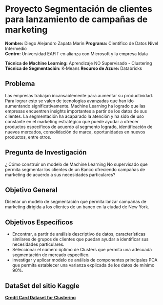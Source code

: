 # Proyecto Segmentación de clientes para lanzamiento de campañas de marketing

**Nombre:** Diego Alejandro Zapata Marín
**Programa:** Científico de Datos Nivel Intermedio  
**Centro:** Universidad EAFIT en alianza con Microsoft y la empresa Idata  

**Técnica de Machine Learning:** Aprendizaje NO Supervisado - Clustering
**Técnica de Segmentación:** K-Means
**Recurso de Azure:** Databricks

## Problema
Las empresas trabajan incansablemente para aumentar su productividad. Para lograr esto se valen de tecnologías avanzadas que han ido aumentando significativamente. Machine Learning ha logrado que las empresas encuentren insights importantes a partir de los datos de sus clientes. La segmentación ha acaparado la atención y ha sido de uso constante en el marketing estratégico que puede ayudar a ofrecer productos específicos de acuerdo al segmento logrado, identificación de nuevos mercados, consolidación de marca, oportunidades en nuevos productos, entre otros.

## Pregunta de Investigación
¿ Cómo construir un modelo de Machine Learning No supervisado que permita segmentar los clientes de un Banco ofreciendo campañas de marketing de acuerdo a sus necesidades particulares?

## Objetivo General
Diseñar un modelo de segmentación que permita lanzar campañas de marketing dirigida a los clientes de un banco en la ciudad de New York.

## Objetivos Específicos	
* Encontrar, a partir de análisis descriptivo de datos, características similares de grupos de clientes que puedan ayudar a identificar sus necesidades particulares.
* Seleccionar el número óptimo de Clusters que permita una adecuada segmentación de mercado específico.
* Investigar y aplicar modelo de análisis de componentes principales PCA que permita establecer una varianza explicada de los datos de mínimo 90%.

## DataSet del sitio Kaggle
__[Credit Card Dataset for Clustering](https://www.kaggle.com/arjunbhasin2013/ccdata)__
